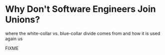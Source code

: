 # Why Don't Software Engineers Join Unions?

<p class="subtitle">where the white-collar vs. blue-collar divide comes from and how it is used again us</p>

FIXME
